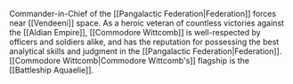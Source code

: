 Commander-in-Chief of the <span class="political-bodies-places">[[Pangalactic Federation|Federation]]</span> forces near <span class="races">[[Vendeeni]]</span> space.
As a heroic veteran of countless victories against the <span class="political-bodies-places">[[Aldian Empire]]</span>, <span class="people">[[Commodore Wittcomb]]</span> is well-respected by officers and soldiers alike, and has the reputation for possessing the best analytical skills and judgment in the <span class="political-bodies-places">[[Pangalactic Federation|Federation]]</span>.
<span class="people">[[Commodore Wittcomb|Commodore Wittcomb's]]</span> flagship is the <span class="miscellaneous">[[Battleship Aquaelie]]</span>.